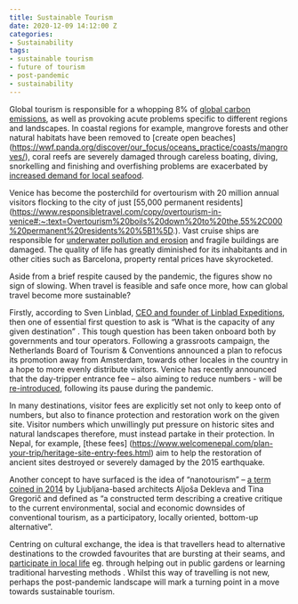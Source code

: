 ```yaml
---
title: Sustainable Tourism
date: 2020-12-09 14:12:00 Z
categories:
- Sustainability
tags:
- sustainable tourism
- future of tourism
- post-pandemic
- sustainability
---
```


Global tourism is responsible for a whopping 8% of [global carbon emissions](https://www.carbonbrief.org/tourism-responsible-for-8-of-global-greenhouse-gas-emissions-study-finds), as well as provoking acute problems specific to different regions and landscapes.
In coastal regions for example, mangrove forests and other natural habitats have been removed to [create open beaches] (https://wwf.panda.org/discover/our_focus/oceans_practice/coasts/mangroves/), coral reefs are severely damaged through careless boating, diving, snorkelling and finishing and overfishing problems are exacerbated by [increased demand for local seafood](https://wwf.panda.org/discover/our_focus/oceans_practice/problems/tourism/tourism_pressure/).

Venice has become the posterchild for overtourism with 20 million annual visitors flocking to the city of just [55,000 permanent residents] (https://www.responsibletravel.com/copy/overtourism-in-venice#:~:text=Overtourism%20boils%20down%20to%20the,55%2C000%20permanent%20residents%20%5B1%5D.). Vast cruise ships are responsible for [underwater pollution and erosion](https://www.bbc.co.uk/news/world-europe-49276730) and fragile buildings are damaged. The quality of life has greatly diminished for its inhabitants and in other cities such as Barcelona, property rental prices have skyrocketed. 

Aside from a brief respite caused by the pandemic, the figures show no sign of slowing. When travel is feasible and safe once more, how can global travel become more sustainable?

Firstly, according to Sven Linblad, [CEO and founder of Linblad Expeditions](https://www.travelweekly.com/Strategic-Content/Regenerative-Tourism), then one of essential first question to ask is “What is the capacity of any given destination” . This tough question has been taken onboard both by governments and tour operators. Following a grassroots campaign, the Netherlands Board of Tourism & Conventions announced a plan to refocus its promotion away from Amsterdam, towards other locales in the country in a hope to more evenly distribute visitors. Venice has recently announced that the day-tripper entrance fee – also aiming to reduce numbers - will be [re-introduced](https://edition.cnn.com/travel/article/venice-entry-fee-2022/index.html), following its pause during the pandemic. 

In many destinations, visitor fees are explicitly set not only to keep onto of numbers, but also to finance protection and restoration work on the given site. Visitor numbers which unwillingly put pressure on historic sites and natural landscapes therefore, must instead partake in their protection. In Nepal, for example, [these fees] (https://www.welcomenepal.com/plan-your-trip/heritage-site-entry-fees.html) aim to help the restoration of ancient sites destroyed or severely damaged by the 2015 earthquake.

Another concept to have surfaced is the idea of “nanotourism” – [a term coined in 2014](https://www.independent.co.uk/travel/news-and-advice/nanotourism-sustainable-travel-tourism-local-responsible-overtourism-b1620736.html) by Ljubljana-based architects Aljoša Dekleva and Tina Gregorič and defined as 
“a constructed term describing a creative critique to the current environmental, social and economic downsides of conventional tourism, as a participatory, locally oriented, bottom-up alternative”.  

Centring on cultural exchange, the idea is that travellers head to alternative destinations to the crowded favourites that are bursting at their seams, and [participate in local life](https://traveltomorrow.com/what-is-nanotourism-and-how-can-it-help-us/) eg. through helping out in public gardens or learning traditional harvesting methods . Whilst this way of travelling is not new, perhaps the post-pandemic landscape will mark a turning point in a move towards sustainable tourism.

